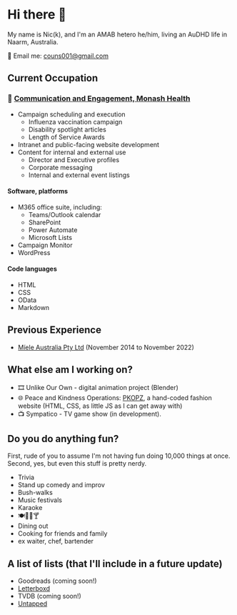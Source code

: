 # Hi there 👋
My name is Nic(k), and I'm an AMAB hetero he/him, living an AuDHD life in Naarm, Australia.

📧 Email me: [couns001@gmail.com](mailto:couns001@gmail.com)
## Current Occupation
### 📢 [Communication and Engagement, Monash Health](https://gist.github.com/couns001/bfbd0ecf5b3bd3a9fe99497ee86bbda1)
* Campaign scheduling and execution
  * Influenza vaccination campaign
  * Disability spotlight articles
  * Length of Service Awards
* Intranet and public-facing website development
* Content for internal and external use
  * Director and Executive profiles
  * Corporate messaging
  * Internal and external event listings
#### Software, platforms
* M365 office suite, including:
   * Teams/Outlook calendar
   * SharePoint
   * Power Automate
   * Microsoft Lists
* Campaign Monitor
* WordPress
#### Code languages
* HTML
* CSS
* OData
* Markdown
## Previous Experience
* [Míele Australia Pty Ltd](https://gist.github.com/couns001/16be8139c254a943385c55554b376746) (November 2014 to November 2022)
## What else am I working on?
* 🎞️ Unlike Our Own - digital animation project (Blender)
* 🌐 Peace and Kindness Operations: [PKOPZ](https://pkopz.page), a hand-coded fashion website (HTML, CSS, as little JS as I can get away with)
* 📺 Sympatico - TV game show (in development).
## Do you do anything fun?
First, rude of you to assume I'm not having fun doing 10,000 things at once.
Second, yes, but even this stuff is pretty nerdy.
* Trivia
* Stand up comedy and improv
* Bush-walks
* Music festivals
* Karaoke
* 🍽️🍷🍺🍸
 * Dining out
 * Cooking for friends and family
 * ex waiter, chef, bartender
## A list of lists (that I'll include in a future update)
* Goodreads (coming soon!)
* [Letterboxd](https://boxd.it/E70sE$K2bMGXl7YSeK2EZ2)
* TVDB (coming soon!)
* [Untapped](https://untappd.com/user/you_Nique)
